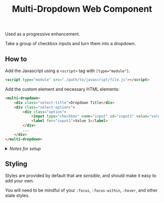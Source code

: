 <header>
 <h1>Multi-Dropdown Web Component</h1>
</header>
Used as a progressive enhancement.

Take a group of checkbox inputs and turn them into a dropdown.

## How to

Add the Javascript using a `<script>` tag with `[type="module"]`.

```html
<script type="module" src="./path/to/javascript/file.js"></script>
```

Add the custom element and necessary HTML elements:

```html
<multi-dropdown>
	<div class="select-title">Dropdown Title</div>
	<div class="select-options">
		<div class="option">
			<input type="checkbox" name="input" id="input1" value="value1" />
			<label for="input1">Value 1</label>
		</div>
		...
	</div>
</multi-dropdown>
```

<details>
    <summary><i>Notes for setup</i></summary>
    When setting up your HTML, what is shown should be considered the default HTML. If you need more complex or are constrained by different style needs, you only need the classes `.select-options` and `.select-title`.
</details>

## Styling

Styles are provided by default that are _sensible_, and should make it easy to add your own.

You will need to be mindful of your `:focus`, `:focus-within`, `:hover`, and other state styles.
